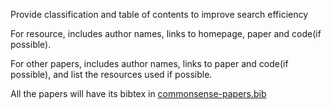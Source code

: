 Provide classification and table of contents to improve search efficiency

For resource, includes author names, links to homepage, paper and code(if possible).

For other papers, includes author names, links to paper and code(if possible), and list the resources used if possible.

All the papers will have its bibtex in [commonsense-papers.bib](commonsense-papers.bib)
